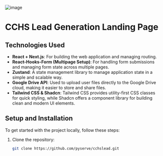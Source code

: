 ![image](https://github.com/user-attachments/assets/0adc8d84-34de-4aa7-9d18-3dd0d7cf9bdb)

# CCHS Lead Generation Landing Page

## Technologies Used

- **React + Next.js**: For building the web application and managing routing.
- **React-Hooks-Form (Multipage Setup)**: For handling form submissions and managing form state across multiple pages.
- **Zustand**: A state management library to manage application state in a simple and scalable way.
- **Google Drive API**: Used to upload user files directly to the Google Drive cloud, making it easier to store and share files.
- **Tailwind CSS & Shadcn**: Tailwind CSS provides utility-first CSS classes for quick styling, while Shadcn offers a component library for building clean and modern UI elements.

## Setup and Installation

To get started with the project locally, follow these steps:
1. Clone the repository:
   ```bash
   git clone https://github.com/pyserve/cchslead.git
